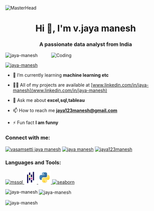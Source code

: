 ![MasterHead](https://greenartha-newgara.azurewebsites.net/task_data/files/1470658958banner-bigdata.jpg)
<h1 align="center">Hi 👋, I'm v.jaya manesh</h1>
<h3 align="center">A passionate data analyst from India</h3>
<img align="right" alt="Coding" width="360" src="https://soyhorizonte.com/wp-content/uploads/2020/01/analitycs_giphy.gif">

<p align="left"> <img src="https://komarev.com/ghpvc/?username=jaya-manesh&label=Profile%20views&color=0e75b6&style=flat" alt="jaya-manesh" /> </p>

<p align="left"> <a href="https://github.com/ryo-ma/github-profile-trophy"><img src="https://github-profile-trophy.vercel.app/?username=jaya-manesh" alt="jaya-manesh" /></a> </p>

- 🌱 I’m currently learning **machine learning etc**

- 👨‍💻 All of my projects are available at [www.linkedin.com/in/jaya-manesh](www.linkedin.com/in/jaya-manesh)

- 💬 Ask me about **excel,sql,tableau**

- 📫 How to reach me **jaya123manesh@gmail.com**

- ⚡ Fun fact **I am funny**

<h3 align="left">Connect with me:</h3>
<p align="left">
<a href="https://linkedin.com/in/vasamsetti jaya manesh" target="blank"><img align="center" src="https://raw.githubusercontent.com/rahuldkjain/github-profile-readme-generator/master/src/images/icons/Social/linked-in-alt.svg" alt="vasamsetti jaya manesh" height="30" width="40" /></a>
<a href="https://kaggle.com/jaya manesh" target="blank"><img align="center" src="https://raw.githubusercontent.com/rahuldkjain/github-profile-readme-generator/master/src/images/icons/Social/kaggle.svg" alt="jaya manesh" height="30" width="40" /></a>
<a href="https://www.hackerrank.com/jaya123manesh" target="blank"><img align="center" src="https://raw.githubusercontent.com/rahuldkjain/github-profile-readme-generator/master/src/images/icons/Social/hackerrank.svg" alt="jaya123manesh" height="30" width="40" /></a>
</p>

<h3 align="left">Languages and Tools:</h3>
<p align="left"> <a href="https://www.microsoft.com/en-us/sql-server" target="_blank" rel="noreferrer"> <img src="https://www.svgrepo.com/show/303229/microsoft-sql-server-logo.svg" alt="mssql" width="40" height="40"/> </a> <a href="https://pandas.pydata.org/" target="_blank" rel="noreferrer"> <img src="https://raw.githubusercontent.com/devicons/devicon/2ae2a900d2f041da66e950e4d48052658d850630/icons/pandas/pandas-original.svg" alt="pandas" width="40" height="40"/> </a> <a href="https://www.python.org" target="_blank" rel="noreferrer"> <img src="https://raw.githubusercontent.com/devicons/devicon/master/icons/python/python-original.svg" alt="python" width="40" height="40"/> </a> <a href="https://seaborn.pydata.org/" target="_blank" rel="noreferrer"> <img src="https://seaborn.pydata.org/_images/logo-mark-lightbg.svg" alt="seaborn" width="40" height="40"/> </a> </p>

<p><img align="left" src="https://github-readme-stats.vercel.app/api/top-langs?username=jaya-manesh&show_icons=true&locale=en&layout=compact" alt="jaya-manesh" /></p>

<p>&nbsp;<img align="center" src="https://github-readme-stats.vercel.app/api?username=jaya-manesh&show_icons=true&locale=en" alt="jaya-manesh" /></p>

<p><img align="center" src="https://github-readme-streak-stats.herokuapp.com/?user=jaya-manesh&" alt="jaya-manesh" /></p>
